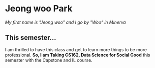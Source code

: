 # Jeong woo Park
*My first name is "Jeong woo" and I go by "Woo" in Minerva*

## This semester...
I am thrilled to have this class and get to learn more things to be more professional. 
**So, I am Taking CS162, Data Science for Social Good** this semester with the Capstone and IL course. 